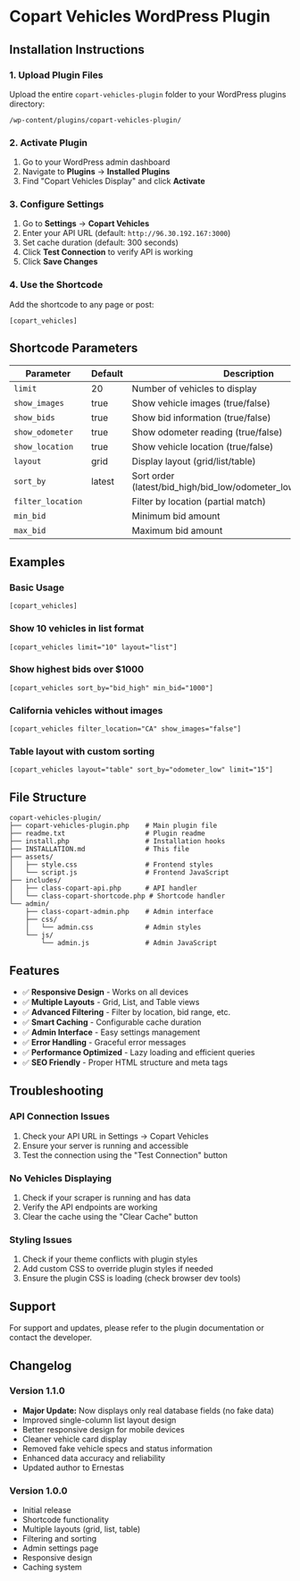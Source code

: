 # Copart Vehicles WordPress Plugin

## Installation Instructions

### 1. Upload Plugin Files

Upload the entire `copart-vehicles-plugin` folder to your WordPress plugins directory:
```
/wp-content/plugins/copart-vehicles-plugin/
```

### 2. Activate Plugin

1. Go to your WordPress admin dashboard
2. Navigate to **Plugins** → **Installed Plugins**
3. Find "Copart Vehicles Display" and click **Activate**

### 3. Configure Settings

1. Go to **Settings** → **Copart Vehicles**
2. Enter your API URL (default: `http://96.30.192.167:3000`)
3. Set cache duration (default: 300 seconds)
4. Click **Test Connection** to verify API is working
5. Click **Save Changes**

### 4. Use the Shortcode

Add the shortcode to any page or post:
```
[copart_vehicles]
```

## Shortcode Parameters

| Parameter | Default | Description |
|-----------|---------|-------------|
| `limit` | 20 | Number of vehicles to display |
| `show_images` | true | Show vehicle images (true/false) |
| `show_bids` | true | Show bid information (true/false) |
| `show_odometer` | true | Show odometer reading (true/false) |
| `show_location` | true | Show vehicle location (true/false) |
| `layout` | grid | Display layout (grid/list/table) |
| `sort_by` | latest | Sort order (latest/bid_high/bid_low/odometer_low/odometer_high) |
| `filter_location` | | Filter by location (partial match) |
| `min_bid` | | Minimum bid amount |
| `max_bid` | | Maximum bid amount |

## Examples

### Basic Usage
```
[copart_vehicles]
```

### Show 10 vehicles in list format
```
[copart_vehicles limit="10" layout="list"]
```

### Show highest bids over $1000
```
[copart_vehicles sort_by="bid_high" min_bid="1000"]
```

### California vehicles without images
```
[copart_vehicles filter_location="CA" show_images="false"]
```

### Table layout with custom sorting
```
[copart_vehicles layout="table" sort_by="odometer_low" limit="15"]
```

## File Structure

```
copart-vehicles-plugin/
├── copart-vehicles-plugin.php    # Main plugin file
├── readme.txt                    # Plugin readme
├── install.php                   # Installation hooks
├── INSTALLATION.md               # This file
├── assets/
│   ├── style.css                 # Frontend styles
│   └── script.js                 # Frontend JavaScript
├── includes/
│   ├── class-copart-api.php      # API handler
│   └── class-copart-shortcode.php # Shortcode handler
└── admin/
    ├── class-copart-admin.php    # Admin interface
    ├── css/
    │   └── admin.css             # Admin styles
    └── js/
        └── admin.js              # Admin JavaScript
```

## Features

- ✅ **Responsive Design** - Works on all devices
- ✅ **Multiple Layouts** - Grid, List, and Table views
- ✅ **Advanced Filtering** - Filter by location, bid range, etc.
- ✅ **Smart Caching** - Configurable cache duration
- ✅ **Admin Interface** - Easy settings management
- ✅ **Error Handling** - Graceful error messages
- ✅ **Performance Optimized** - Lazy loading and efficient queries
- ✅ **SEO Friendly** - Proper HTML structure and meta tags

## Troubleshooting

### API Connection Issues
1. Check your API URL in Settings → Copart Vehicles
2. Ensure your server is running and accessible
3. Test the connection using the "Test Connection" button

### No Vehicles Displaying
1. Check if your scraper is running and has data
2. Verify the API endpoints are working
3. Clear the cache using the "Clear Cache" button

### Styling Issues
1. Check if your theme conflicts with plugin styles
2. Add custom CSS to override plugin styles if needed
3. Ensure the plugin CSS is loading (check browser dev tools)

## Support

For support and updates, please refer to the plugin documentation or contact the developer.

## Changelog

### Version 1.1.0
- **Major Update:** Now displays only real database fields (no fake data)
- Improved single-column list layout design
- Better responsive design for mobile devices
- Cleaner vehicle card display
- Removed fake vehicle specs and status information
- Enhanced data accuracy and reliability
- Updated author to Ernestas

### Version 1.0.0
- Initial release
- Shortcode functionality
- Multiple layouts (grid, list, table)
- Filtering and sorting
- Admin settings page
- Responsive design
- Caching system
